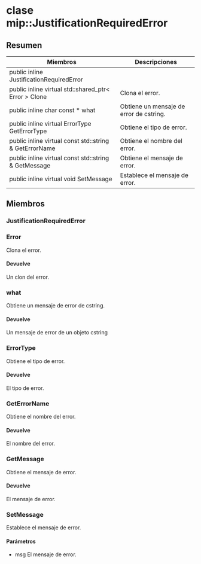 # <a name="class-mipjustificationrequirederror"></a>clase mip::JustificationRequiredError 
## <a name="summary"></a>Resumen
 Miembros                        | Descripciones                                
--------------------------------|---------------------------------------------
public inline  JustificationRequiredError | 
public inline virtual std::shared_ptr< Error > Clone | Clona el error.
public inline char const  * what | Obtiene un mensaje de error de cstring.
public inline virtual ErrorType GetErrorType | Obtiene el tipo de error.
public inline virtual const std::string & GetErrorName | Obtiene el nombre del error.
public inline virtual const std::string & GetMessage | Obtiene el mensaje de error.
public inline virtual void SetMessage | Establece el mensaje de error.
## <a name="members"></a>Miembros
### <a name="justificationrequirederror"></a>JustificationRequiredError
### <a name="error"></a>Error
Clona el error.
#### <a name="returns"></a>Devuelve
Un clon del error.
### <a name="what"></a>what
Obtiene un mensaje de error de cstring.
#### <a name="returns"></a>Devuelve
Un mensaje de error de un objeto cstring
### <a name="errortype"></a>ErrorType
Obtiene el tipo de error.
#### <a name="returns"></a>Devuelve
El tipo de error.
### <a name="geterrorname"></a>GetErrorName
Obtiene el nombre del error.
#### <a name="returns"></a>Devuelve
El nombre del error.
### <a name="getmessage"></a>GetMessage
Obtiene el mensaje de error.
#### <a name="returns"></a>Devuelve
El mensaje de error.
### <a name="setmessage"></a>SetMessage
Establece el mensaje de error.
#### <a name="parameters"></a>Parámetros
* msg El mensaje de error.